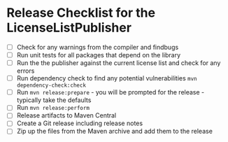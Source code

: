 # Release Checklist for the LicenseListPublisher

- [ ] Check for any warnings from the compiler and findbugs
- [ ] Run unit tests for all packages that depend on the library
- [ ] Run the the publisher against the current license list and check for any errors
- [ ] Run dependency check to find any potential vulnerabilities `mvn dependency-check:check`
- [ ] Run `mvn release:prepare` - you will be prompted for the release - typically take the defaults
- [ ] Run `mvn release:perform`
- [ ] Release artifacts to Maven Central
- [ ] Create a Git release including release notes
- [ ] Zip up the files from the Maven archive and add them to the release

